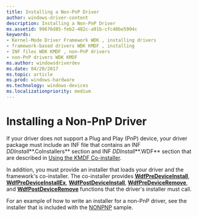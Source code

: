 ```yaml
---
title: Installing a Non-PnP Driver
author: windows-driver-content
description: Installing a Non-PnP Driver
ms.assetid: 99676d85-feb2-482c-a91b-cfc48be5904c
keywords:
- Kernel-Mode Driver Framework WDK , installing drivers
- framework-based drivers WDK KMDF , installing
- INF files WDK KMDF , non-PnP drivers
- non-PnP drivers WDK KMDF
ms.author: windowsdriverdev
ms.date: 04/20/2017
ms.topic: article
ms.prod: windows-hardware
ms.technology: windows-devices
ms.localizationpriority: medium
---
```


# Installing a Non-PnP Driver


If your driver does not support a Plug and Play (PnP) device, your driver package must include an INF file that contains an INF *DDInstall***.CoInstallers** section and INF *DDInstall***.WDF** section that are described in [Using the KMDF Co-installer](installing-the-framework-s-co-installer.md).

In addition, you must provide an installer that loads your driver and the framework's co-installer. The co-installer provides [**WdfPreDeviceInstall**](https://msdn.microsoft.com/library/windows/hardware/ff548835), [**WdfPreDeviceInstallEx**](https://msdn.microsoft.com/library/windows/hardware/ff548839), [**WdfPostDeviceInstall**](https://msdn.microsoft.com/library/windows/hardware/ff548829), [**WdfPreDeviceRemove**](https://msdn.microsoft.com/library/windows/hardware/ff548840), and [**WdfPostDeviceRemove**](https://msdn.microsoft.com/library/windows/hardware/ff548833) functions that the driver's installer must call.

For an example of how to write an installer for a non-PnP driver, see the installer that is included with the [NONPNP](sample-kmdf-drivers.md) sample.

 

 





